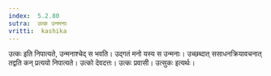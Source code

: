 ```yaml
---
index:  5.2.80
sutra:  उत्क उनमनाः
vritti:  kashika 
---
```


उत्कः इति निपात्यते, उन्मनाश्चेद् स भवति। उद्गतं मनो यस्य स उन्मनाः। उच्छब्दात् ससाधनक्रियावचनात् तद्वति कन् प्रत्ययो निपात्यते। उत्को देवदत्तः। उत्कः प्रवासी। उत्सुकः इत्यर्थः।


